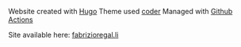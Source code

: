 Website created with [Hugo](https://gohugo.io)
Theme used [coder](https://github.com/luizdepra/hugo-coder)
Managed with [Github Actions](https://github.com/features/actions)

Site available here: [fabrizioregal.li](https://fabrizioregal.li)
